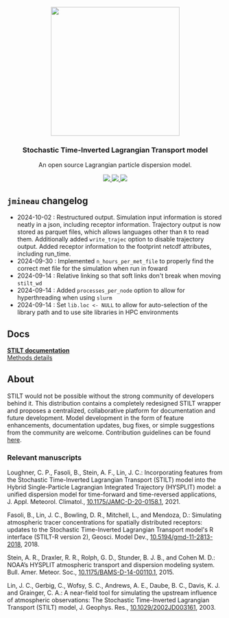 <p align="center">
  <a href="https://uataq.github.io/stilt/">
    <img src="https://uataq.github.io/stilt/static/img/footprint-circle.png" width=300/>
  </a>
</p>

<h3 align="center">
  Stochastic Time-Inverted Lagrangian Transport model
</h3>

<p align="center">
  An open source Lagrangian particle dispersion model.
</p>

<p align="center">
  <a href="https://github.com/uataq/stilt/actions?query=branch%3Amain">
    <img src="https://github.com/uataq/stilt/workflows/Build%20+%20Test/badge.svg"/>
  </a>
  <a href="https://github.com/uataq/stilt/issues">
    <img src="https://img.shields.io/github/issues/uataq/stilt.svg"/>
  </a>
  <a href="https://uataq.github.io/stilt/">
    <img src="https://img.shields.io/website-up-down-green-red/http/uataq.github.io.svg?label=website"/>
  </a>
</p>

## `jmineau` changelog

- 2024-10-02 : Restructured output. Simulation input information is stored neatly in a json, including receptor information. Trajectory output is now stored as parquet files, which allows languages other than `R` to read them. Additionally added `write_trajec` option to disable trajectory output. Added receptor information to the footprint netcdf attributes, including run_time.
- 2024-09-30 : Implemented `n_hours_per_met_file` to properly find the correct met file for the simulation when run in foward
- 2024-09-14 : Relative linking so that soft links don't break when moving `stilt_wd`
- 2024-09-14 : Added `processes_per_node` option to allow for hyperthreading when using `slurm`
- 2024-09-14 : Set `lib.loc <- NULL` to allow for auto-selection of the library path and to use site libraries in HPC environments

## Docs

[**STILT documentation**](https://uataq.github.io/stilt/)  
[Methods details](https://www.geosci-model-dev.net/11/2813/2018/)

## About

STILT would not be possible without the strong community of developers behind it. This distribution contains a completely redesigned STILT wrapper and proposes a centralized, collaborative platform for documentation and future development. Model development in the form of feature enhancements, documentation updates, bug fixes, or simple suggestions from the community are welcome. Contribution guidelines can be found [here](https://uataq.github.io/stilt/#/contribute).

### Relevant manuscripts

Loughner, C. P., Fasoli, B., Stein, A. F., Lin, J. C.: Incorporating features from the Stochastic Time-Inverted Lagrangian Transport (STILT) model into the Hybrid Single-Particle Lagrangian Integrated Trajectory (HYSPLIT) model: a unified dispersion model for time-forward and time-reversed applications, J. Appl. Meteorol. Climatol., [10.1175/JAMC-D-20-0158.1](https://doi.org/10.1175/JAMC-D-20-0158.1), 2021.

Fasoli, B., Lin, J. C., Bowling, D. R., Mitchell, L., and Mendoza, D.: Simulating atmospheric tracer concentrations for spatially distributed receptors: updates to the Stochastic Time-Inverted Lagrangian Transport model's R interface (STILT-R version 2), Geosci. Model Dev., [10.5194/gmd-11-2813-2018](https://doi.org/10.5194/gmd-11-2813-2018), 2018.

Stein, A. R., Draxler, R. R., Rolph, G. D., Stunder, B. J. B., and Cohen M. D.: NOAA’s HYSPLIT atmospheric transport and dispersion modeling system. Bull. Amer. Meteor. Soc., [10.1175/BAMS-D-14-00110.1](https://doi.org/10.1175/BAMS-D-14-00110.1), 2015.

Lin, J. C., Gerbig, C., Wofsy, S. C., Andrews, A. E., Daube, B. C., Davis, K. J. and Grainger, C. A.: A near-field tool for simulating the upstream influence of atmospheric observations: The Stochastic Time-Inverted Lagrangian Transport (STILT) model, J. Geophys. Res., [10.1029/2002JD003161](https://doi.org/10.1029/2002JD003161), 2003.
